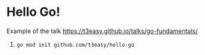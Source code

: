 # Hello Go!

Example of the talk https://t3easy.github.io/talks/go-fundamentals/

1. ```
   go mod init github.com/t3easy/hello-go
   ```